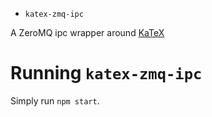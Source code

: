 * `katex-zmq-ipc`

A ZeroMQ ipc wrapper around [KaTeX](https://katex.org/)

# Running `katex-zmq-ipc`

Simply run `npm start`.

